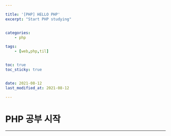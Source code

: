 ```yaml
---

title: '[PHP] HELLO PHP'
excerpt: "Start PHP studying"


categories:
    - php

tags:
    - [web,php,til]


toc: true
toc_sticky: true


date: 2021-08-12
last_modified_at: 2021-08-12

---
```


PHP 공부 시작
=====

---










